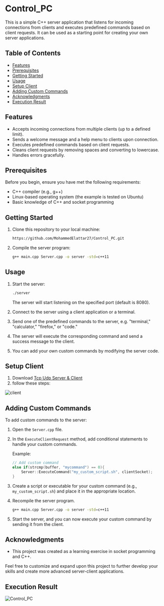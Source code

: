 # Control_PC

This is a simple C++ server application that listens for incoming connections from clients and executes predefined commands based on client requests. It can be used as a starting point for creating your own server applications.


## Table of Contents
- [Features](#features)
- [Prerequisites](#prerequisites)
- [Getting Started](#getting-started)
- [Usage](#usage)
- [Setup Client](#Setup-Client)
- [Adding Custom Commands](#adding-custom-commands)
- [Acknowledgments](#Acknowledgments)
- [Execution Result](#Execution-Result)

## Features

- Accepts incoming connections from multiple clients (up to a defined limit).
- Sends a welcome message and a help menu to clients upon connection.
- Executes predefined commands based on client requests.
- Cleans client requests by removing spaces and converting to lowercase.
- Handles errors gracefully.


## Prerequisites

Before you begin, ensure you have met the following requirements:

- C++ compiler (e.g., g++)
- Linux-based operating system (the example is tested on Ubuntu)
- Basic knowledge of C++ and socket programming


## Getting Started

1. Clone this repository to your local machine:

   ```bash
   https://github.com/MohammedElattar27/Control_PC.git
   ```

2. Compile the server program:

      ```bash
      g++ main.cpp Server.cpp -o server -std=c++11
      ```


## Usage
1. Start the server:

   ```bash
   ./server
   ```

   The server will start listening on the specified port (default is 8080).

2. Connect to the server using a client application or a terminal.

3. Send one of the predefined commands to the server, e.g. "terminal," "calculator," "firefox," or "code."

4. The server will execute the corresponding command and send a success message to the client.

5. You can add your own custom commands by modifying the server code.
   

## Setup Client

1. Download [Tcp Udp Server & Client]([url](https://play.google.com/store/apps/details?id=tcpudpserverclient.steffenrvs.tcpudpserverclient&pcampaignid=web_share))
2. follow these steps:

![client](https://github.com/MohammedElattar27/Control_PC/assets/141765152/b790a4eb-28f7-45dd-af79-df625778b923)



## Adding Custom Commands

To add custom commands to the server:

1. Open the `Server.cpp` file.

2. In the `ExecuteClientRequest` method, add conditional statements to handle your custom commands.

   Example:

   ```cpp
   // Add custom command
   else if(strcmp(buffer, "mycommand") == 0){
       Server::ExecuteCommand("my_custom_script.sh", clientSocket);
   }
   ```

3. Create a script or executable for your custom command (e.g., `my_custom_script.sh`) and place it in the appropriate location.

4. Recompile the server program.
   
      ```bash
      g++ main.cpp Server.cpp -o server -std=c++11
      ```

5. Start the server, and you can now execute your custom command by sending it from the client.


## Acknowledgments

- This project was created as a learning exercise in socket programming and C++.

Feel free to customize and expand upon this project to further develop your skills and create more advanced server-client applications.


## Execution Result

![Control_PC](https://github.com/MohammedElattar27/Control_PC/assets/141765152/eca07dfc-b117-4212-946a-7b5acaf5b071)




